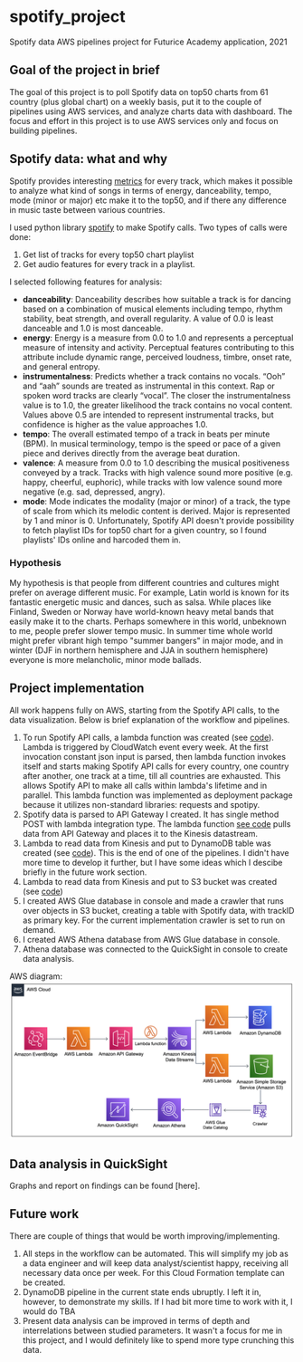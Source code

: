 # spotify_project
Spotify data AWS pipelines project for Futurice Academy application, 2021

## Goal of the project in brief
The goal of this project is to poll Spotify data on top50 charts from 61 country (plus global chart) on a weekly basis, put it to the couple of pipelines using AWS services, and analyze charts data with dashboard. The focus and effort in this project is to use AWS services only and focus on building pipelines.

## Spotify data: what and why
Spotify provides interesting [metrics](https://developer.spotify.com/documentation/web-api/reference/#object-audiofeaturesobject) for every track, which makes it possible to analyze what kind of songs in terms of energy, danceability, tempo, mode (minor or major) etc make it to the top50, and if there any difference in music taste between various countries. 

I used python library [spotify](https://spotipy.readthedocs.io/en/2.19.0/#) to make Spotify calls. 
Two types of calls were done: 
1. Get list of tracks for every top50 chart playlist
2. Get audio features for every track in a playlist.

I selected following features for analysis:
- <b>danceability</b>: Danceability describes how suitable a track is for dancing based on a combination of musical elements including tempo, rhythm stability, beat strength, and overall regularity. A value of 0.0 is least danceable and 1.0 is most danceable.
- <b>energy</b>: Energy is a measure from 0.0 to 1.0 and represents a perceptual measure of intensity and activity.  Perceptual features contributing to this attribute include dynamic range, perceived loudness, timbre, onset rate, and general entropy.
- <b>instrumentalness</b>: Predicts whether a track contains no vocals. “Ooh” and “aah” sounds are treated as instrumental in this context. Rap or spoken word tracks are clearly “vocal”. The closer the instrumentalness value is to 1.0, the greater likelihood the track contains no vocal content. Values above 0.5 are intended to represent instrumental tracks, but confidence is higher as the value approaches 1.0.
- <b>tempo</b>: The overall estimated tempo of a track in beats per minute (BPM). In musical terminology, tempo is the speed or pace of a given piece and derives directly from the average beat duration.
- <b>valence</b>: A measure from 0.0 to 1.0 describing the musical positiveness conveyed by a track. Tracks with high valence sound more positive (e.g. happy, cheerful, euphoric), while tracks with low valence sound more negative (e.g. sad, depressed, angry).
- <b>mode</b>: Mode indicates the modality (major or minor) of a track, the type of scale from which its melodic content is derived. Major is represented by 1 and minor is 0.
Unfortunately, Spotify API doesn't provide possibility to fetch playlist IDs for top50 chart for a given country, so I found playlists' IDs online and harcoded them in.

### Hypothesis
My hypothesis is that people from different countries and cultures might prefer on average different music. For example, Latin world is known for its fantastic energetic music and dances, such as salsa. While places like Finland, Sweden or Norway have world-known heavy metal bands that easily make it to the charts. Perhaps somewhere in this world, unbeknown to me, people prefer slower tempo music. In summer time whole world might prefer vibrant high tempo "summer bangers" in major mode, and in winter (DJF in northern hemisphere and JJA in southern hemisphere) everyone is more melancholic, minor mode ballads.

## Project implementation
All work happens fully on AWS, starting from the Spotify API calls, to the data visualization. Below is brief explanation of the workflow and pipelines. 
1. To run Spotify API calls, a lambda function was created (see [code](https://github.com/ksenia-tabakova/spotify_project/blob/main/myFetchSpotifyDataSendtoAPI/lambda_function.py)). Lambda is triggered by CloudWatch event every week. At the first invocation constant json input is parsed, then lambda function invokes itself and starts making Spotify API calls for every country, one country after another, one track at a time, till all countries are exhausted. This allows Spotify API to make all calls within lambda's lifetime and in parallel. This lambda function was implemented as deployment package because it utilizes non-standard libraries: requests and spotipy.
2. Spotify data is parsed to API Gateway I created. It has single method POST with lambda integration type. The lambda function [see code](https://github.com/ksenia-tabakova/spotify_project/blob/main/myAPIGatewayToKinesis/lambda_function.py) pulls data from API Gateway and places it to the Kinesis datastream.
3. Lambda to read data from Kinesis and put to DynamoDB table was created (see [code](https://github.com/ksenia-tabakova/spotify_project/blob/main/myKinesisToDynamoDB/lambda_function.py)). This is the end of one of the pipelines. I didn't have more time to develop it further, but I have some ideas which I descibe briefly in the future work section.
4. Lambda to read data from Kinesis and put to S3 bucket was created (see [code](https://github.com/ksenia-tabakova/spotify_project/blob/main/myKinesisToS3Bucket/lambda_function.py))
5. I created AWS Glue database in console and made a crawler that runs over objects in S3 bucket, creating a table with Spotify data, with trackID as primary key. For the current implementation crawler is set to run on demand.
6. I created AWS Athena database from AWS Glue database in console.
7. Athena database was connected to the QuickSight in console to create data analysis.

AWS diagram:
![AWS diagram](./aws_diagram.png)
## Data analysis in QuickSight
Graphs and report on findings can be found [here].

## Future work
There are couple of things that would be worth improving/implementing.
1. All steps in the workflow can be automated. This will simplify my job as a data engineer and will keep data analyst/scientist happy, receiving all necessary data once per week. For this Cloud Formation template can be created.
2. DynamoDB pipeline in the current state ends ubruptly. I left it in, however, to demonstrate my skills. If I had bit more time to work with it, I would do TBA
3. Present data analysis can be improved in terms of depth and interrelations between studied parameters. It wasn't a focus for me in this project, and I would definitely like to spend more type crunching this data. 
